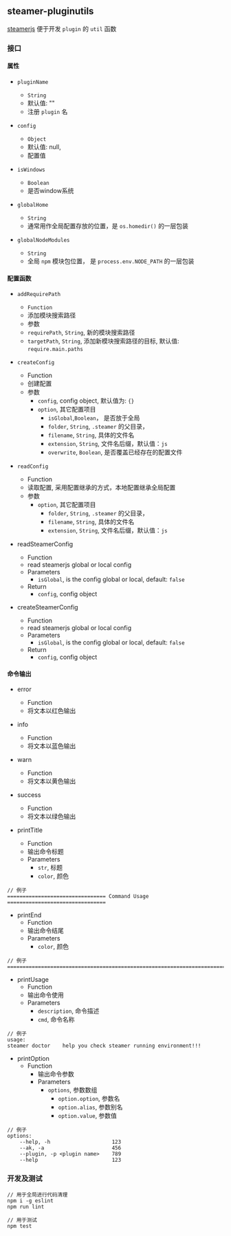 ## steamer-pluginutils

[steamerjs](https://github.com/SteamerTeam/steamerjs) 便于开发 `plugin` 的 `util` 函数

### 接口

#### 属性
- `pluginName`
	- `String`
	- 默认值: ""
	- 注册 `plugin` 名

- `config`
	- `Object`
	- 默认值: null,
	- 配置值

- `isWindows`
	- `Boolean`
	- 是否window系统
- `globalHome`
	- `String`
	- 通常用作全局配置存放的位置，是 `os.homedir()` 的一层包装

- `globalNodeModules`
	- `String`
	- 全局 `npm` 模块包位置， 是 `process.env.NODE_PATH` 的一层包装

#### 配置函数

- `addRequirePath`
	- `Function`
	- 添加模块搜索路径
	- 参数
	- `requirePath`, `String`, 新的模块搜索路径
	- `targetPath`, `String`, 添加新模块搜索路径的目标, 默认值: `require.main.paths`

- `createConfig`
	- Function
	- 创建配置
	- 参数
		- `config`, config object, 默认值为: `{}`
		- `option`, 其它配置项目
			- `isGlobal`,`Boolean`， 是否放于全局
			- `folder`, `String`, `.steamer` 的父目录，
			- `filename`, `String`, 具体的文件名
			- `extension`, `String`, 文件名后缀，默认值：`js`
			- `overwrite`, `Boolean`, 是否覆盖已经存在的配置文件


- `readConfig`
	- Function
	- 读取配置, 采用配置继承的方式，本地配置继承全局配置
	- 参数
		- `option`, 其它配置项目
			- `folder`, `String`, `.steamer` 的父目录，
			- `filename`, `String`, 具体的文件名
			- `extension`, `String`, 文件名后缀，默认值：`js`

- readSteamerConfig
	- Function
	- read steamerjs global or local config
	- Parameters
		- `isGlobal`, is the config global or local, default: `false`
	- Return 
		- `config`, config object

- createSteamerConfig
	- Function
	- read steamerjs global or local config
	- Parameters
		- `isGlobal`, is the config global or local, default: `false`
	- Return 
		- `config`, config object

#### 命令输出

- error
	- Function
	- 将文本以红色输出

- info
	- Function
	- 将文本以蓝色输出

- warn
	- Function
	- 将文本以黄色输出

- success
	- Function
	- 将文本以绿色输出

- printTitle
 	- Function
 	- 输出命令标题
 	- Parameters
 		- `str`, 标题
 		- `color`, 颜色
```
// 例子
================================ Command Usage ================================
```

- printEnd
 	- Function
 	- 输出命令结尾
 	- Parameters
 		- `color`, 颜色
```
// 例子
================================================================================
```

- printUsage
 	- Function
 	- 输出命令使用
 	- Parameters
 		- `description`, 命令描述
 		- `cmd`, 命令名称
 ```
 // 例子
usage:
steamer doctor    help you check steamer running environment!!!
 ```

 - printOption
	 - Function
	 	- 输出命令参数
	 	- Parameters
	 		- `options`, 参数数组
	 			- `option.option`, 参数名
	 			- `option.alias`, 参数别名
	 			- `option.value`, 参数值
```
// 例子
options:
    --help, -h                    123
    --ak, -a                      456
    --plugin, -p <plugin name>    789
    --help                        123
```



### 开发及测试
```
// 用于全局进行代码清理
npm i -g eslint
npm run lint

// 用于测试
npm test
```